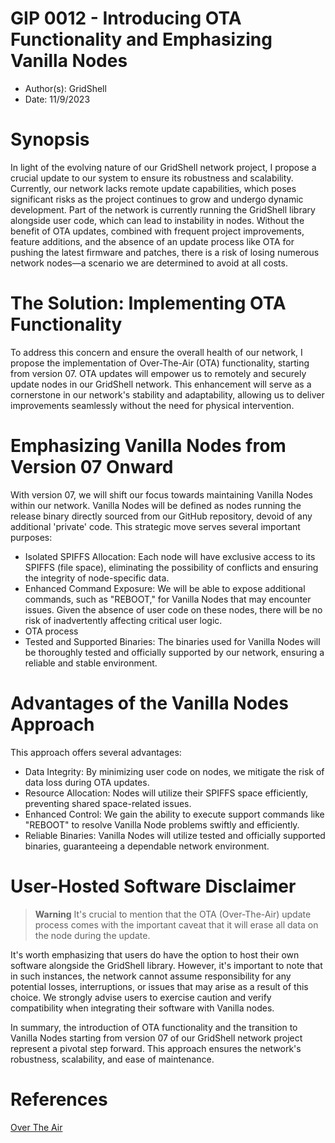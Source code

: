 # GIP 0012 - Introducing OTA Functionality and Emphasizing Vanilla Nodes
- Author(s): GridShell
- Date: 11/9/2023

# Synopsis

In light of the evolving nature of our GridShell network project, I propose a crucial update to our system to ensure its robustness and scalability. 
Currently, our network lacks remote update capabilities, which poses significant risks as the project continues to grow and undergo dynamic development. 
Part of the network is currently running the GridShell library alongside user code, which can lead to instability in nodes. Without the benefit of OTA updates, 
combined with frequent project improvements, feature additions, and the absence of an update process like OTA for pushing the latest firmware and patches, 
there is a risk of losing numerous network nodes—a scenario we are determined to avoid at all costs.

# The Solution: Implementing OTA Functionality

To address this concern and ensure the overall health of our network, I propose the implementation of Over-The-Air (OTA) functionality, starting from version 07. 
OTA updates will empower us to remotely and securely update nodes in our GridShell network. This enhancement will serve as a cornerstone in our network's stability and adaptability, 
allowing us to deliver improvements seamlessly without the need for physical intervention.

# Emphasizing Vanilla Nodes from Version 07 Onward

With version 07, we will shift our focus towards maintaining Vanilla Nodes within our network. 
Vanilla Nodes will be defined as nodes running the release binary directly sourced from our GitHub repository, devoid of any additional 'private' code. 
This strategic move serves several important purposes:

- Isolated SPIFFS Allocation: Each node will have exclusive access to its SPIFFS (file space), eliminating the possibility of conflicts and ensuring the integrity of node-specific data.
- Enhanced Command Exposure: We will be able to expose additional commands, such as "REBOOT," for Vanilla Nodes that may encounter issues. Given the absence of user code on these nodes, there will be no risk of inadvertently affecting critical user logic.
- OTA process
- Tested and Supported Binaries: The binaries used for Vanilla Nodes will be thoroughly tested and officially supported by our network, ensuring a reliable and stable environment.

# Advantages of the Vanilla Nodes Approach

This approach offers several advantages:

- Data Integrity: By minimizing user code on nodes, we mitigate the risk of data loss during OTA updates.
- Resource Allocation: Nodes will utilize their SPIFFS space efficiently, preventing shared space-related issues.
- Enhanced Control: We gain the ability to execute support commands like "REBOOT" to resolve Vanilla Node problems swiftly and efficiently.
- Reliable Binaries: Vanilla Nodes will utilize tested and officially supported binaries, guaranteeing a dependable network environment.

# User-Hosted Software Disclaimer

> **Warning**
It's crucial to mention that the OTA (Over-The-Air) update process comes with the important caveat that it will erase all data on the node during the update.

It's worth emphasizing that users do have the option to host their own software alongside the GridShell library. However, it's important to note that in such instances, the network cannot assume responsibility for any potential losses, interruptions, or issues that may arise as a result of this choice. We strongly advise users to exercise caution and verify compatibility when integrating their software with Vanilla nodes.


In summary, the introduction of OTA functionality and the transition to Vanilla Nodes starting from version 07 of our GridShell network project 
represent a pivotal step forward. This approach ensures the network's robustness, scalability, and ease of maintenance.




# References

[Over The Air](https://en.wikipedia.org/wiki/Over-the-air_update)






  
